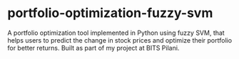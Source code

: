 # portfolio-optimization-fuzzy-svm
A  portfolio optimization tool implemented in Python using fuzzy SVM, that helps users to predict the change in stock prices and optimize their portfolio for better returns. Built as part of my project at BITS Pilani.
